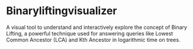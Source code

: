# Binaryliftingvisualizer
A visual tool to understand and interactively explore the concept of Binary Lifting, a powerful technique used for answering queries like Lowest Common Ancestor (LCA) and Kth Ancestor in logarithmic time on trees.
